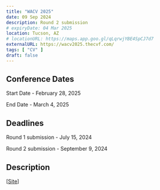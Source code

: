 ```yaml
---
title: "WACV 2025"
date: 09 Sep 2024
description: Round 2 submission
# expiryDate: 04 Mar 2025
location: Tucson, AZ
# locationURL: https://maps.app.goo.gl/qLqrwjYBE4SpCJ7d7
externalURL: https://wacv2025.thecvf.com/
tags: [ "CV" ]
draft: false
---
```


## Conference Dates

Start Date - February 28, 2025

End Date - March 4, 2025

## Deadlines

Round 1 submission - July 15, 2024

Round 2 submission - September 9, 2024

## Description

[[Site](https://wacv2025.thecvf.com/)]